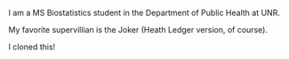 I am a MS Biostatistics student in the Department of Public Health at UNR. 

My favorite supervillian is the Joker (Heath Ledger version, of course).

I cloned this!